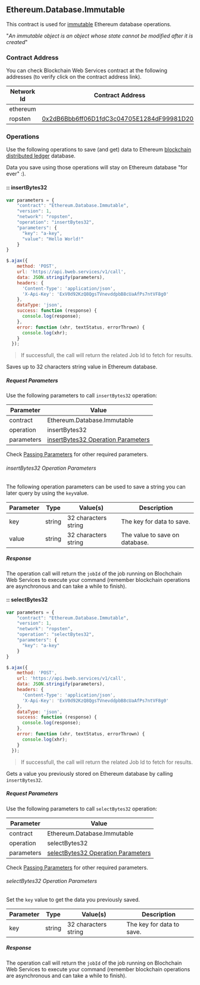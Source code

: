 ## Ethereum.Database.Immutable

This contract is used for [immutable](https://en.wikipedia.org/wiki/Immutable_object) Ethereum database operations.

"*An immutable object is an object whose state cannot be modified after it is created*"

### Contract Address

You can check Blockchain Web Services contract at the following addresses (to verify click on the contract address link).

Network Id | Contract Address
--| --
ethereum |  
ropsten | [0x2dB6Bbb6ff06D1fdC3c04705E1284dF99981D205](https://ropsten.etherscan.io/address/0x2dB6Bbb6ff06D1fdC3c04705E1284dF99981D205#code)

### Operations

Use the following operations to save (and get) data to Ethereum [blockchain](https://en.wikipedia.org/wiki/Blockchain) [distributed ledger](https://en.wikipedia.org/wiki/Distributed_ledger) database.

<aside class="notice">
Data you save using those operations will stay on Ethereum database "for ever" :).
</aside>

#### :: insertBytes32

```javascript
var parameters = {
    "contract": "Ethereum.Database.Immutable",
    "version": 1,
    "network": "ropsten",
    "operation": "insertBytes32",
    "parameters": {
      "key": "a-key",
      "value": "Hello World!"
    }
}

$.ajax({
    method: 'POST',
    url: 'https://api.bweb.services/v1/call',
    data: JSON.stringify(parameters),
    headers: {
      'Content-Type': 'application/json',
      'X-Api-Key': 'ExV0d92KzQ8QgsTVnevddpbB8cUaAfPs7ntVF8g0'
    },
    dataType: 'json',
    success: function (response) {
      console.log(response); 
    },
    error: function (xhr, textStatus, errorThrown) {
      console.log(xhr);
    }
  });
```

> If successfull, the call will return the related Job Id to fetch for results.

Saves up to 32 characters string value in Ethereum database.

##### Request Parameters

Use the following parameters to call ```insertBytes32``` operation:

Parameter | Value
--------- | -------  
contract  | Ethereum.Database.Immutable
operation | insertBytes32
parameters | [insertBytes32 Operation Parameters](#insertBytes32-operation-parameters)

Check [Passing Parameters](#passing-parameters) for other required parameters.

###### insertBytes32 Operation Parameters

The following operation parameters can be used to save a string you can later query by using the ```key```value.

Parameter | Type | Value(s) | Description
--------- | -------  | -----| ------
key  | string  | 32 characters string | The key for data to save.
value | string | 32 characters string | The value to save on database.

##### Response

The operation call will return the ```jobId``` of the job running on Blochchain Web Services to execute your command (remember blockchain operations are asynchronous and can take a while to finish).

#### :: selectBytes32

```javascript
var parameters = {
    "contract": "Ethereum.Database.Immutable",
    "version": 1,
    "network": "ropsten",
    "operation": "selectBytes32",
    "parameters": {
      "key": "a-key"
    }
}

$.ajax({
    method: 'POST',
    url: 'https://api.bweb.services/v1/call',
    data: JSON.stringify(parameters),
    headers: {
      'Content-Type': 'application/json',
      'X-Api-Key': 'ExV0d92KzQ8QgsTVnevddpbB8cUaAfPs7ntVF8g0'
    },
    dataType: 'json',
    success: function (response) {
      console.log(response); 
    },
    error: function (xhr, textStatus, errorThrown) {
      console.log(xhr);
    }
  });
```

> If successfull, the call will return the related Job Id to fetch for results.

Gets a value you previously stored on Ethereum database by calling ```insertBytes32```.

##### Request Parameters

Use the following parameters to call ```selectBytes32``` operation:

Parameter | Value
--------- | -------  
contract  | Ethereum.Database.Immutable
operation | selectBytes32
parameters | [selectBytes32 Operation Parameters](#selectBytes32-operation-parameters)

Check [Passing Parameters](#passing-parameters) for other required parameters.

###### selectBytes32 Operation Parameters

Set the ```key``` value to get the data you previously saved.

Parameter | Type | Value(s) | Description
--------- | -------  | -----| ------
key  | string  | 32 characters string | The key for data to save.

##### Response

The operation call will return the ```jobId``` of the job running on Blochchain Web Services to execute your command (remember blockchain operations are asynchronous and can take a while to finish).
